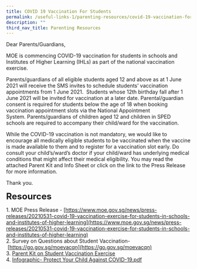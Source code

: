 ```yaml
---
title: COVID 19 Vaccination For Students
permalink: /useful-links-1/parenting-resources/covid-19-vaccination-for-students/
description: ""
third_nav_title: Parenting Resources
---
```

Dear Parents/Guardians,  

MOE is commencing COVID-19 vaccination for students in schools and Institutes of Higher Learning (IHLs) as part of the national vaccination exercise. 

Parents/guardians of all eligible students aged 12 and above as at 1 June 2021 will receive the SMS invites to schedule students’ vaccination appointments from 1 June 2021.  Students whose 12th birthday fall after 1 June 2021 will be invited for vaccination at a later date. Parental/guardian consent is required for students below the age of 18 when booking vaccination appointment slots via the National Appointment System. Parents/guardians of children aged 12 and children in SPED schools are required to accompany their child/ward for the vaccination.

While the COVID-19 vaccination is not mandatory, we would like to encourage all medically eligible students to be vaccinated when the vaccine is made available to them and to register for a vaccination slot early. Do consult your child’s/ward’s doctor if your child/ward has underlying medical conditions that might affect their medical eligibility. You may read the attached Parent Kit and Info Sheet or click on the link to the Press Release for more information.

  

Thank you.

  
**<font size=5>Resources</font>**

  

1. MOE Press Release - [https://www.moe.gov.sg/news/press-releases/20210531-covid-19-vaccination-exercise-for-students-in-schools-and-institutes-of-higher-learning](https://www.moe.gov.sg/news/press-releases/20210531-covid-19-vaccination-exercise-for-students-in-schools-and-institutes-of-higher-learning) <br>
2. Survey on Questions about Student Vaccination- [https://go.gov.sg/moevacqn](https://go.gov.sg/moevacqn)<br>
3. [Parent Kit on Student Vaccination Exercise ](/files/Resource%202%20Parent%20Kit%20on%20Student%20Vaccination%20Exercise.pdf)<br>
4. [Infographic- Protect Your Child Against COVID-19.pdf](/files/Resource%203%20One%20page%20Infographic%20on%20Student%20Vaccination%20Exercise.pdf)